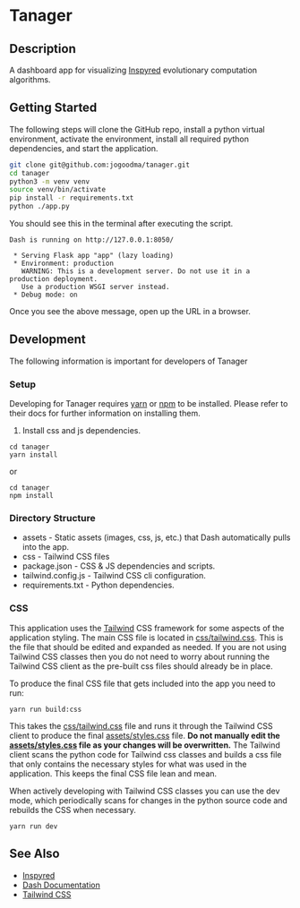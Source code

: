 # Tanager

## Description

A dashboard app for visualizing [Inspyred](https://pythonhosted.org/inspyred/) evolutionary computation algorithms.

## Getting Started

The following steps will clone the GitHub repo, install a python virtual environment, activate the environment, install
all required python dependencies, and start the application.

```bash
git clone git@github.com:jogoodma/tanager.git
cd tanager
python3 -m venv venv
source venv/bin/activate
pip install -r requirements.txt
python ./app.py
```

You should see this in the terminal after executing the script.

```
Dash is running on http://127.0.0.1:8050/

 * Serving Flask app "app" (lazy loading)
 * Environment: production
   WARNING: This is a development server. Do not use it in a production deployment.
   Use a production WSGI server instead.
 * Debug mode: on
```

Once you see the above message, open up the URL in a browser.

## Development

The following information is important for developers of Tanager

### Setup

Developing for Tanager requires [yarn](https://yarnpkg.com/) or [npm](https://www.npmjs.com/get-npm) to be installed.
Please refer to their docs for further information on installing them.

1. Install css and js dependencies.

```
cd tanager
yarn install
```

or

```
cd tanager
npm install
```

### Directory Structure

* assets - Static assets (images, css, js, etc.) that Dash automatically pulls into the app.
* css - Tailwind CSS files
* package.json - CSS & JS dependencies and scripts.
* tailwind.config.js - Tailwind CSS cli configuration.
* requirements.txt - Python dependencies.

### CSS

This application uses the [Tailwind](https://tailwindcss.com/) CSS framework for some aspects of the application
styling. The main CSS file is located in [css/tailwind.css](css/tailwind.css). This is the file that should be edited
and expanded as needed. If you are not using Tailwind CSS classes then you do not need to worry about running the
Tailwind CSS client as the pre-built css files should already be in place.

To produce the final CSS file that gets included into the app you need to run:

```
yarn run build:css
```

This takes the [css/tailwind.css](css/tailwind.css) file and runs it through the Tailwind CSS client to produce the
final [assets/styles.css](assets/styles.css) file. **Do not manually edit the [assets/styles.css](assets/styles.css)
file as your changes will be overwritten.** The Tailwind client scans the python code for Tailwind css classes and
builds a css file that only contains the necessary styles for what was used in the application. This keeps the final CSS
file lean and mean.

When actively developing with Tailwind CSS classes you can use the dev mode, which periodically scans for changes in the
python source code and rebuilds the CSS when necessary.

```
yarn run dev
```

## See Also

* [Inspyred](https://pythonhosted.org/inspyred/)
* [Dash Documentation](https://dash.plotly.com/)
* [Tailwind CSS](https://tailwindcss.com/)
